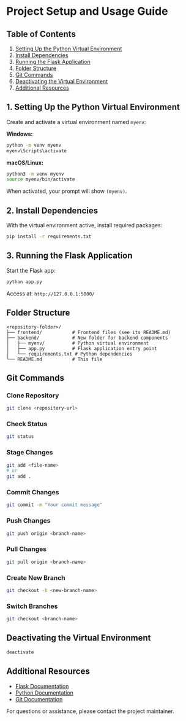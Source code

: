  # Project Setup and Usage Guide

## Table of Contents
1. [Setting Up the Python Virtual Environment](#1-setting-up-the-python-virtual-environment)
2. [Install Dependencies](#2-install-dependencies)
3. [Running the Flask Application](#3-running-the-flask-application)
4. [Folder Structure](#folder-structure)
5. [Git Commands](#git-commands)
6. [Deactivating the Virtual Environment](#deactivating-the-virtual-environment)
7. [Additional Resources](#additional-resources)

## 1. Setting Up the Python Virtual Environment

Create and activate a virtual environment named `myenv`:

**Windows:**
```bash
python -m venv myenv
myenv\Scripts\activate
```

**macOS/Linux:**
```bash
python3 -m venv myenv
source myenv/bin/activate
```

When activated, your prompt will show `(myenv)`.

## 2. Install Dependencies

With the virtual environment active, install required packages:

```bash
pip install -r requirements.txt
```

## 3. Running the Flask Application

Start the Flask app:

```bash
python app.py
```

Access at: `http://127.0.0.1:5000/`

## Folder Structure

```
<repository-folder>/
├── frontend/           # Frontend files (see its README.md)
├── backend/            # New folder for backend components
│   ├── myenv/          # Python virtual environment
│   ├── app.py          # Flask application entry point
│   └── requirements.txt # Python dependencies
└── README.md           # This file

```

## Git Commands

### Clone Repository
```bash
git clone <repository-url>
```

### Check Status
```bash
git status
```

### Stage Changes
```bash
git add <file-name>
# or
git add .
```

### Commit Changes
```bash
git commit -m "Your commit message"
```

### Push Changes
```bash
git push origin <branch-name>
```

### Pull Changes
```bash
git pull origin <branch-name>
```

### Create New Branch
```bash
git checkout -b <new-branch-name>
```

### Switch Branches
```bash
git checkout <branch-name>
```

## Deactivating the Virtual Environment

```bash
deactivate
```

## Additional Resources

- [Flask Documentation](https://flask.palletsprojects.com/)
- [Python Documentation](https://docs.python.org/)
- [Git Documentation](https://git-scm.com/doc)

For questions or assistance, please contact the project maintainer.


